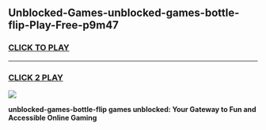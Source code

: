
## Unblocked-Games-unblocked-games-bottle-flip-Play-Free-p9m47
<h3>
<a href="https://premium76.site?title=unblocked-games-bottle-flip&ref=18A1">CLICK TO PLAY</a></h3>
<hr>

<h3>
<a href="https://premium76.site?title=unblocked-games-bottle-flip&ref=18A1">CLICK 2 PLAY</a>
  
</h3>

<a href="https://premium76.site?title=unblocked-games-bottle-flip&ref=18A1"><img src="https://clearcache.store/games.png"></a>


**unblocked-games-bottle-flip games unblocked: Your Gateway to Fun and Accessible Online Gaming**
